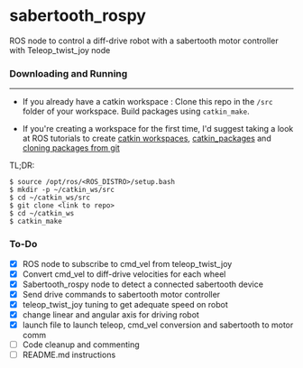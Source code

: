 # sabertooth_rospy

ROS node to control a diff-drive robot with a sabertooth motor controller with Teleop_twist_joy node

### Downloading and Running

---

- If you already have a catkin workspace : Clone this repo in the `/src` folder of your workspace. Build packages using `catkin_make`.

- If you're creating a workspace for the first time, I'd suggest taking a look at ROS tutorials to create [catkin workspaces](http://wiki.ros.org/catkin/Tutorials/create_a_workspace), [catkin_packages](http://wiki.ros.org/catkin/Tutorials/CreatingPackage) and [cloning packages from git](https://wiki.nps.edu/display/RC/Setting+up+a+ROS+package+from+Git)

TL;DR:

```
$ source /opt/ros/<ROS_DISTRO>/setup.bash
$ mkdir -p ~/catkin_ws/src
$ cd ~/catkin_ws/src
$ git clone <link to repo>
$ cd ~/catkin_ws
$ catkin_make
```

### To-Do

- [x] ROS node to subscribe to cmd_vel from teleop_twist_joy
- [x] Convert cmd_vel to diff-drive velocities for each wheel
- [x] Sabertooth_rospy node to detect a connected sabertooth device
- [x] Send drive commands to sabertooth motor controller
- [x] teleop_twist_joy tuning to get adequate speed on robot
- [x] change linear and angular axis for driving robot
- [x] launch file to launch teleop, cmd_vel conversion and sabertooth to motor comm
- [ ] Code cleanup and commenting
- [ ] README.md instructions
